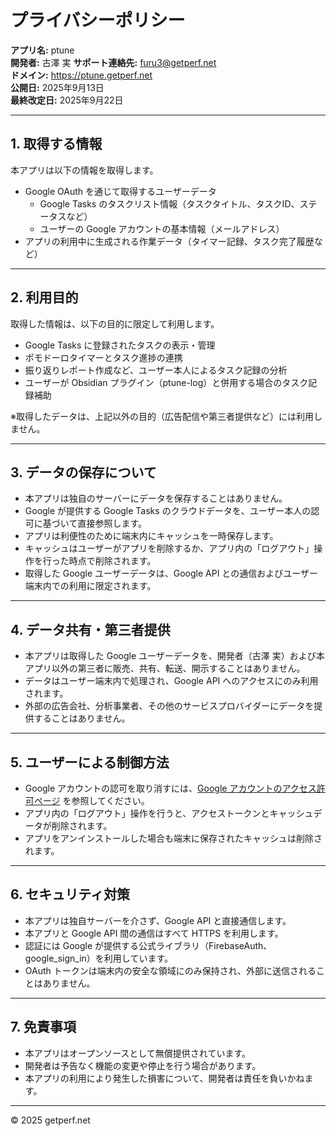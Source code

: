 # プライバシーポリシー

**アプリ名:** ptune  
**開発者:** 古澤 実
**サポート連絡先:** furu3@getperf.net  
**ドメイン:** https://ptune.getperf.net  
**公開日:** 2025年9月13日  
**最終改定日:** 2025年9月22日  

---

## 1. 取得する情報
本アプリは以下の情報を取得します。

- Google OAuth を通じて取得するユーザーデータ  
  - Google Tasks のタスクリスト情報（タスクタイトル、タスクID、ステータスなど）  
  - ユーザーの Google アカウントの基本情報（メールアドレス）  
- アプリの利用中に生成される作業データ（タイマー記録、タスク完了履歴など）

---

## 2. 利用目的
取得した情報は、以下の目的に限定して利用します。

- Google Tasks に登録されたタスクの表示・管理  
- ポモドーロタイマーとタスク進捗の連携  
- 振り返りレポート作成など、ユーザー本人によるタスク記録の分析  
- ユーザーが Obsidian プラグイン（ptune-log）と併用する場合のタスク記録補助  

※取得したデータは、上記以外の目的（広告配信や第三者提供など）には利用しません。

---

## 3. データの保存について
- 本アプリは独自のサーバーにデータを保存することはありません。  
- Google が提供する Google Tasks のクラウドデータを、ユーザー本人の認可に基づいて直接参照します。  
- アプリは利便性のために端末内にキャッシュを一時保存します。  
- キャッシュはユーザーがアプリを削除するか、アプリ内の「ログアウト」操作を行った時点で削除されます。  
- 取得した Google ユーザーデータは、Google API との通信およびユーザー端末内での利用に限定されます。  

---

## 4. データ共有・第三者提供
- 本アプリは取得した Google ユーザーデータを、開発者（古澤 実）および本アプリ以外の第三者に販売、共有、転送、開示することはありません。  
- データはユーザー端末内で処理され、Google API へのアクセスにのみ利用されます。  
- 外部の広告会社、分析事業者、その他のサービスプロバイダーにデータを提供することはありません。  

---

## 5. ユーザーによる制御方法
- Google アカウントの認可を取り消すには、[Google アカウントのアクセス許可ページ](https://myaccount.google.com/permissions) を参照してください。  
- アプリ内の「ログアウト」操作を行うと、アクセストークンとキャッシュデータが削除されます。  
- アプリをアンインストールした場合も端末に保存されたキャッシュは削除されます。  

---

## 6. セキュリティ対策
- 本アプリは独自サーバーを介さず、Google API と直接通信します。  
- 本アプリと Google API 間の通信はすべて HTTPS を利用します。  
- 認証には Google が提供する公式ライブラリ（FirebaseAuth、google_sign_in）を利用しています。  
- OAuth トークンは端末内の安全な領域にのみ保持され、外部に送信されることはありません。  

---

## 7. 免責事項
- 本アプリはオープンソースとして無償提供されています。  
- 開発者は予告なく機能の変更や停止を行う場合があります。  
- 本アプリの利用により発生した損害について、開発者は責任を負いかねます。  

---

© 2025 getperf.net
